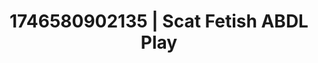 ---
categories:
- AI-generated
- Shadow play
- Romantic kink
- Softcore surrealism
- E-girl erotica
- ASMR
- Cosplay
- Lover's breath
image: /assets/images/1746580902135.jpg
layout: post
seo:
  description: Featured content with artistic Scat Fetish, ABDL Play. HD images available.
  keywords: Scat Fetish, ABDL Play
  og_image: /assets/images/1746580902135.jpg
  schema_type: VisualArtwork
tags:
- ABDL Play
- '#1746580902135'
- Scat Fetish
title: 1746580902135 | Scat Fetish ABDL Play
---